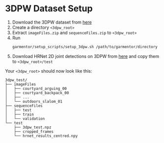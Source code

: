 # 3DPW Dataset Setup
1) Download the 3DPW dataset from [here](https://virtualhumans.mpi-inf.mpg.de/3DPW/)
2) Create a directory `<3dpw_root>`
3) Extract `imageFiles.zip` and `sequenceFiles.zip` to `<3dpw_root>`
4) Run
    ```bash
    garmentor/setup_scripts/setup_3dpw.sh /path/to/garmentor/directory <3dpw_root> <hierprob3d_data_root>
    ```
5) Download HRNet 2D joint detections on 3DPW from [here](https://drive.google.com/drive/folders/1GnVukI3Z1h0fq9GeD40RI8z35EfKWEda) and copy them to `<3dpw_root>/test`

Your `<3dpw_root>` should now look like this:
```
3dpw_test/
├── imageFiles
│   ├── courtyard_arguing_00
│   ├── courtyard_backpack_00
│   ├── ...
│   └── outdoors_slalom_01
├── sequenceFiles
│   ├── test
│   ├── train
│   └── validation
└── test
    ├── 3dpw_test.npz
    ├── cropped_frames
    └── hrnet_results_centred.npy
```